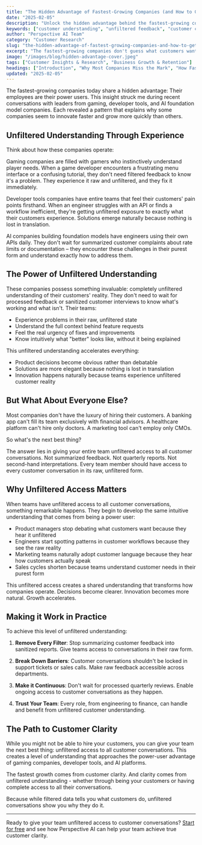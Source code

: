 ```yaml
---
title: "The Hidden Advantage of Fastest-Growing Companies (and How to Get It)"
date: "2025-02-05"
description: "Unlock the hidden advantage behind the fastest-growing companies—unfiltered customer understanding—and learn actionable steps to transform feedback into your next phase of growth."
keywords: ["customer understanding", "unfiltered feedback", "customer conversations", "customer insight", "product development", "customer clarity", "growth strategy", "customer research", "AI in research", "B2B SaaS"]
author: "Perspective AI Team"
category: "Customer Research"
slug: "the-hidden-advantage-of-fastest-growing-companies-and-how-to-get-it"
excerpt: "The fastest-growing companies don't guess what customers want—they know. Discover how direct, unfiltered feedback is fueling breakout growth and how your team can capture the same edge."
image: "/images/blog/hidden-advantage-cover.jpeg"
tags: ["Customer Insights & Research", "Business Growth & Retention"]
headings: ["Introduction", "Why Most Companies Miss the Mark", "How Fast-Growing Companies Get Customer Insight", "Turning Feedback into Growth", "Action Steps to Gain the Advantage"]
updated: "2025-02-05"
---
```


The fastest-growing companies today share a hidden advantage: Their employees are their power users. This insight struck me during recent conversations with leaders from gaming, developer tools, and AI foundation model companies. Each revealed a pattern that explains why some companies seem to innovate faster and grow more quickly than others.

## Unfiltered Understanding Through Experience

Think about how these companies operate:

Gaming companies are filled with gamers who instinctively understand player needs. When a game developer encounters a frustrating menu interface or a confusing tutorial, they don't need filtered feedback to know it's a problem. They experience it raw and unfiltered, and they fix it immediately.

Developer tools companies have entire teams that feel their customers' pain points firsthand. When an engineer struggles with an API or finds a workflow inefficient, they're getting unfiltered exposure to exactly what their customers experience. Solutions emerge naturally because nothing is lost in translation.

AI companies building foundation models have engineers using their own APIs daily. They don't wait for summarized customer complaints about rate limits or documentation – they encounter these challenges in their purest form and understand exactly how to address them.

## The Power of Unfiltered Understanding

These companies possess something invaluable: completely unfiltered understanding of their customers' reality. They don't need to wait for processed feedback or sanitized customer interviews to know what's working and what isn't. Their teams:

- Experience problems in their raw, unfiltered state
- Understand the full context behind feature requests
- Feel the real urgency of fixes and improvements
- Know intuitively what "better" looks like, without it being explained

This unfiltered understanding accelerates everything:
- Product decisions become obvious rather than debatable
- Solutions are more elegant because nothing is lost in translation
- Innovation happens naturally because teams experience unfiltered customer reality

## But What About Everyone Else?

Most companies don't have the luxury of hiring their customers. A banking app can't fill its team exclusively with financial advisors. A healthcare platform can't hire only doctors. A marketing tool can't employ only CMOs.

So what's the next best thing?

The answer lies in giving your entire team unfiltered access to all customer conversations. Not summarized feedback. Not quarterly reports. Not second-hand interpretations. Every team member should have access to every customer conversation in its raw, unfiltered form.

## Why Unfiltered Access Matters

When teams have unfiltered access to all customer conversations, something remarkable happens. They begin to develop the same intuitive understanding that comes from being a power user:

- Product managers stop debating what customers want because they hear it unfiltered
- Engineers start spotting patterns in customer workflows because they see the raw reality
- Marketing teams naturally adopt customer language because they hear how customers actually speak
- Sales cycles shorten because teams understand customer needs in their purest form

This unfiltered access creates a shared understanding that transforms how companies operate. Decisions become clearer. Innovation becomes more natural. Growth accelerates.

## Making it Work in Practice

To achieve this level of unfiltered understanding:

1. **Remove Every Filter**: Stop summarizing customer feedback into sanitized reports. Give teams access to conversations in their raw form.

2. **Break Down Barriers**: Customer conversations shouldn't be locked in support tickets or sales calls. Make raw feedback accessible across departments.

3. **Make it Continuous**: Don't wait for processed quarterly reviews. Enable ongoing access to customer conversations as they happen.

4. **Trust Your Team**: Every role, from engineering to finance, can handle and benefit from unfiltered customer understanding.

## The Path to Customer Clarity

While you might not be able to hire your customers, you can give your team the next best thing: unfiltered access to all customer conversations. This creates a level of understanding that approaches the power-user advantage of gaming companies, developer tools, and AI platforms.

The fastest growth comes from customer clarity. And clarity comes from unfiltered understanding - whether through being your customers or having complete access to all their conversations.

Because while filtered data tells you what customers do, unfiltered conversations show you why they do it.

---

Ready to give your team unfiltered access to customer conversations? [Start for free](https://getperspective.ai/signup) and see how Perspective AI can help your team achieve true customer clarity.
